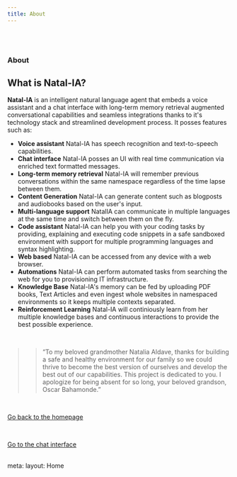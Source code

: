 ```yaml
---
title: About
---
```

<br>
<br>

<div class="text-center">
  <!-- You can use Vue components inside markdown -->
  <Icon icon="mdi-information" class="x2 text-primary text-center mx-auto" />
  <h3>About</h3>
</div>

## What is Natal-IA?

**Natal-IA** is an intelligent natural language agent that embeds a voice assistant and a chat interface with long-term memory retrieval augmented conversational capabilities and seamless integrations thanks to it's technology stack and streamlined development process. It posses features such as:

- **Voice assistant** Natal-IA has speech recognition and text-to-speech capabilities.
- **Chat interface** Natal-IA posses an UI with real time communication via enriched text formatted messages.
- **Long-term memory retrieval** Natal-IA will remember previous conversations within the same namespace regardless of the time lapse between them.
- **Content Generation** Natal-IA can generate content such as blogposts and audiobooks based on the user's input.
- **Multi-language support** NatalIA can communicate in multiple languages at the same time and switch between them on the fly.
- **Code assistant** Natal-IA can help you with your coding tasks by providing, explaining and executing code snippets in a safe sandboxed environment with support for multiple programming languages and syntax highlighting.
- **Web based** Natal-IA can be accessed from any device with a web browser.
- **Automations** Natal-IA can perform automated tasks from searching the web for you to provisioning IT infrastructure.
- **Knowledge Base** Natal-IA's memory can be fed by uploading PDF books, Text Articles and even ingest whole websites in namespaced environments so it keeps multiple contexts separated.
- **Reinforcement Learning** Natal-IA will continiously learn from her multiple knowledge bases and continuous interactions to provide the best possible experience.

<br>

> > “To my beloved grandmother Natalia Aldave, thanks for building a safe and healthy environment for our family so we could thrive to become the best version of ourselves and develop the best out of our capabilities. This project is dedicated to you. I apologize for being absent for so long, your beloved grandson, Oscar Bahamonde.”

<br>

<a href="/">Go back to the homepage</a>

<br>

<a href="/chat">Go to the chat interface</a>

  <br>


<route lang="yaml">
  meta:
    layout: Home

</route>